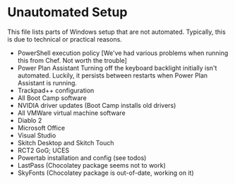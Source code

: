 Unautomated Setup
=================

This file lists parts of Windows setup that are not automated. Typically, this is due to technical or practical reasons.

* PowerShell execution policy [We've had various problems when running this from Chef. Not worth the trouble]
* Power Plan Assistant
  Turning off the keyboard backlight initially isn't automated. Luckily, it persists between restarts when Power Plan Assistant is running.
* Trackpad++ configuration
* All Boot Camp software
* NVIDIA driver updates (Boot Camp installs old drivers)
* All VMWare virtual machine software
* Diablo 2
* Microsoft Office
* Visual Studio
* Skitch Desktop and Skitch Touch
* RCT2 GoG; UCES
* Powertab installation and config (see todos)
* LastPass (Chocolatey package seems not to work)
* SkyFonts (Chocolatey package is out-of-date, working on it)
